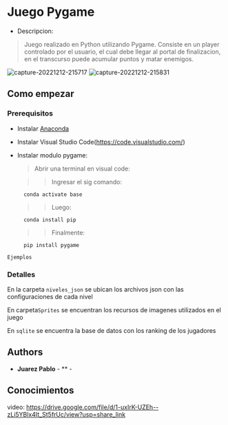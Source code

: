 # Juego Pygame
- Descripcion:
 
> Juego realizado en Python utilizando Pygame. Consiste en un player controlado por el usuario, el cual debe llegar al portal de finalizacion, en el transcurso puede acumular puntos y matar enemigos. 

![capture-20221212-215717](https://user-images.githubusercontent.com/85888641/207200462-add5581a-dbfe-424c-ba5a-d3ef2361a3cd.png)
![capture-20221212-215831](https://user-images.githubusercontent.com/85888641/207200508-f436ae56-d681-46f6-a63c-3cfe1b90da45.png)



## Como empezar

### Prerequisitos

- Instalar [Anaconda](https://www.anaconda.com/)

- Instalar Visual Studio Code(https://code.visualstudio.com/)

- Instalar modulo pygame:

  >Abrir una terminal en visual code:
 
    >>Ingresar el sig comando:
    
        
        conda activate base
        
     >>Luego:    
        
        conda install pip
        
    >>Finalmente:   
 
        pip install pygame
        


```
Ejemplos
```

### Detalles

En la carpeta `niveles_json` se ubican los archivos json con las configuraciones de cada nivel

En carpeta`Sprites` se encuentran los recursos de imagenes utilizados en el juego

En `sqlite` se encuentra la base de datos con los ranking de los jugadores

## Authors

* **Juarez Pablo** - ** - [](https://github.com/juarezpablo)





## Conocimientos


video: https://drive.google.com/file/d/1-uxIrK-UZEh--zLi5YBlx4It_St5frUc/view?usp=share_link
